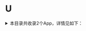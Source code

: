 # U
<details>
<summary>
本目录共收录2个App，详情见如下：
</summary>

- [U净](https://github.com/zirawell/Ad-Cleaner/tree/main/Adblock/App/U/U%E5%87%80)
- [upwork](https://github.com/zirawell/Ad-Cleaner/tree/main/Adblock/App/U/upwork)

</details>